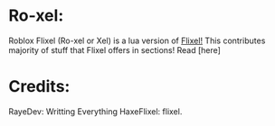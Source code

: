 # Ro-xel:
Roblox Flixel (Ro-xel or Xel) is a lua version of [Flixel!](https://github.com/HaxeFlixel/flixel)
This contributes majority of stuff that Flixel offers in sections!
Read [here]

# Credits:
RayeDev: Writting Everything
HaxeFlixel: flixel.